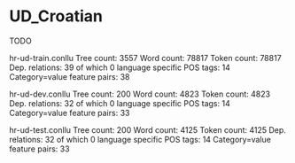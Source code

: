 # UD_Croatian

TODO

hr-ud-train.conllu
Tree count:  3557
Word count:  78817
Token count: 78817
Dep. relations: 39 of which 0 language specific
POS tags: 14
Category=value feature pairs: 38

hr-ud-dev.conllu
Tree count:  200
Word count:  4823
Token count: 4823
Dep. relations: 32 of which 0 language specific
POS tags: 14
Category=value feature pairs: 33

hr-ud-test.conllu
Tree count:  200
Word count:  4125
Token count: 4125
Dep. relations: 32 of which 0 language specific
POS tags: 14
Category=value feature pairs: 33
